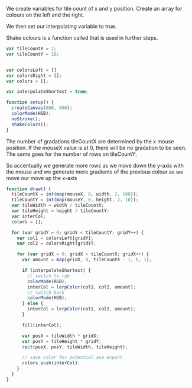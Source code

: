 We create variables for tile count of x and y position.
Create an array for colours on the left and the right.

We then set our interpolating variable to true.

Shake colours is a function called that is used in further steps.
```js
var tileCountX = 2;
var tileCountY = 10;


var colorsLeft = []
var colorsRight = [];
var colors = [];

var interpolateShortest = true;

function setup() {
  createCanvas(800, 800);
  colorMode(HSB);
  noStroke();
  shakeColors();
}
```
The number of gradations tileCountX are determined by the x mouse position.
If the mouseX value is at 0, there will be no gradation to be seen.
The same goes for the number of rows on tileCountY.

So accentually we generate more rows as we move down the y-axis with the mouse
and we generate more gradients of the previous colour as we move our move up the x-axis

```js
function draw() {
  tileCountX = int(map(mouseX, 0, width, 2, 100));
  tileCountY = int(map(mouseY, 0, height, 2, 10));
  var tileWidth = width / tileCountX;
  var tileHeight = height / tileCountY;
  var interCol;
  colors = [];

  for (var gridY = 0; gridY < tileCountY; gridY++) {
    var col1 = colorsLeft[gridY];
    var col2 = colorsRight[gridY];

    for (var gridX = 0; gridX < tileCountX; gridX++) {
      var amount = map(gridX, 0, tileCountX - 1, 0, 1);

      if (interpolateShortest) {
        // switch to rgb
        colorMode(RGB);
        interCol = lerpColor(col1, col2, amount);
        // switch back
        colorMode(HSB);
      } else {
        interCol = lerpColor(col1, col2, amount);
      }

      fill(interCol);

      var posX = tileWidth * gridX;
      var posY = tileHeight * gridY;
      rect(posX, posY, tileWidth, tileHeight);

      // save color for potential ase export
      colors.push(interCol);
    }
  }
}

```
